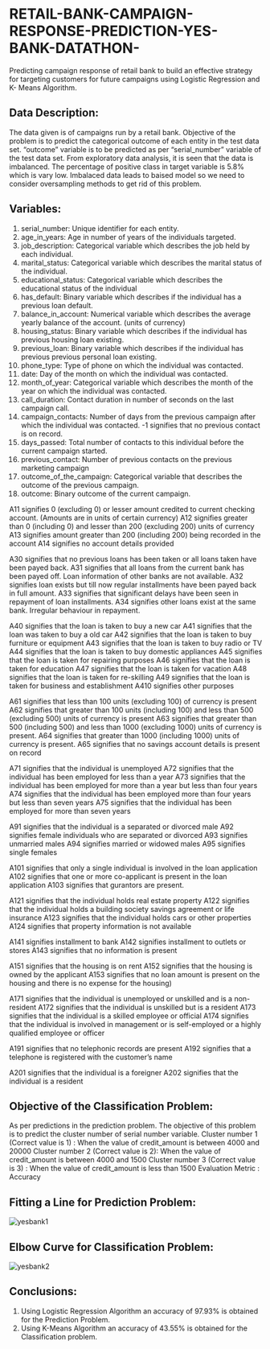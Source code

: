 # RETAIL-BANK-CAMPAIGN-RESPONSE-PREDICTION-YES-BANK-DATATHON-
Predicting campaign response of retail bank to build an effective strategy for targeting customers for future campaigns using Logistic Regression and K- Means Algorithm.

## Data Description:
The data given is of campaigns run by a retail bank. Objective of the problem is to predict the categorical outcome of each entity in the test data set. “outcome” variable is to be predicted as per “serial_number” variable of the test data set. From exploratory data analysis, it is seen that the data is imbalanced. The percentage of positive class in target variable is 5.8% which is vary low. Imbalaced data leads to baised model so we need to consider oversampling methods to get rid of this problem.

## Variables:
1)  serial_number: Unique identifier for each entity.
2)  age_in_years: Age in number of years of the individuals targeted.
3)  job_description: Categorical variable which describes the job held by each individual.
4)  marital_status: Categorical variable which describes the marital status of the individual.
5)  educational_status: Categorical variable which describes the educational status of the individual
6)  has_default: Binary variable which describes if the individual has a previous loan default.
7)  balance_in_account: Numerical variable which describes the average yearly balance of the account. (units of currency)
8)  housing_status: Binary variable which describes if the individual has previous housing loan existing.
9)  previous_loan: Binary variable which describes if the individual has previous previous personal loan existing.
10) phone_type: Type of phone on which the individual was contacted.
11) date: Day of the month on which the individual was contacted.
12) month_of_year: Categorical variable which describes the month of the year on which the individual was contacted.
13) call_duration: Contact duration in number of seconds on the last campaign call.
14) campaign_contacts: Number of days from the previous campaign after which the individual was contacted. -1 signifies that no previous       contact is on record.
15) days_passed: Total number of contacts to this individual before the current campaign started.
16) previous_contact: Number of previous contacts on the previous marketing campaign
17) outcome_of_the_campaign: Categorical variable that describes the outcome of the previous campaign.
18) outcome: Binary outcome of the current campaign.

A11 signifies 0 (excluding 0) or lesser amount credited to current checking account. (Amounts       are in units of certain currency)
A12 signifies greater than 0 (including 0) and lesser than 200 (excluding 200) units of currency
A13 signifies amount greater than 200 (including 200) being recorded in the account
A14 signifies no account details provided

A30 signifies that no previous loans has been taken or all loans taken have been payed back.
A31 signifies that all loans from the current bank has been payed off. Loan information of other banks are not available.
A32 signifies loan exists but till now regular installments have been payed back in full amount.
A33  signifies that significant delays have been seen in repayment of loan installments.
A34 signifies other loans exist at the same bank. Irregular behaviour in repayment.

A40 signifies that the loan is taken to buy a new car
A41 signifies that the loan was taken to buy a old car 
A42 signifies that the loan is taken to buy furniture or equipment
A43 signifies that the loan is taken to buy radio or TV
A44 signifies that the loan is taken to buy domestic appliances
A45 signifies that the loan is taken for repairing purposes
A46 signifies that the loan is taken for education
A47 signifies that the loan is taken for vacation
A48 signifies that the loan is taken for re-skilling
A49 signifies that the loan is taken for business and establishment
A410 signifies other purposes

A61 signifies that less than 100 units (excluding 100) of currency is present
A62 signifies that greater than 100 units (including 100) and less than 500 (excluding 500) units of currency is present
A63 signifies that greater than 500 (including 500) and less than 1000 (excluding 1000) units of currency is present.
A64 signifies that greater than 1000 (including 1000) units of currency is present.
A65 signifies that no savings account details is present on record

A71 signifies that the individual is unemployed
A72 signifies that the individual has been employed for less than a year
A73 signifies that the individual has been employed for more than a year but less than four years
A74 signifies that the individual has been employed more than four years but less than seven years
A75 signifies that the individual has been employed for more than seven years

A91 signifies that the individual is a separated or divorced male
A92 signifies female individuals who are separated or divorced
A93 signifies unmarried males
A94 signifies married or widowed males
A95 signifies single females

A101 signifies that only a single individual is involved in the loan application
A102 signifies that one or more co-applicant is present in the loan application
A103 signifies that gurantors are present.

A121 signifies that the individual holds real estate property
A122 signifies that the individual holds a building society savings agreement or life insurance
A123 signifies that the individual holds cars or other properties
A124 signifies that property information is not available

A141 signifies installment to bank
A142 signifies installment to outlets or stores
A143 signifies that no information is present

A151 signifies that the housing is on rent
A152 signifies that the housing is owned by the applicant
A153 signifies that no loan amount is present on the housing and there is no expense for the housing) 

A171 signifies that the individual is unemployed or unskilled and is a non-resident
A172 signifies that the individual is unskilled but is a resident
A173 signifies that the individual is a skilled employee or official
A174 signifies that the individual is involved in management or is self-employed or a highly qualified employee or officer

A191 signifies that no telephonic records are present
A192 signifies that a telephone is registered with the customer’s name

A201 signifies that the individual is a foreigner
A202  signifies that the individual is a resident

## Objective of the Classification Problem:
As per predictions in the prediction problem. The objective of this problem is to predict the cluster number of serial number variable. 
Cluster number 1 (Correct value is 1) : When the value of credit_amount is between 4000 and 20000 
Cluster number 2 (Correct value is 2): When the value of credit_amount is between 4000 and 1500 
Cluster number 3 (Correct value is 3) : When the value of credit_amount is less than 1500
Evaluation Metric : Accuracy

## Fitting a Line for Prediction Problem:
![yesbank1](https://user-images.githubusercontent.com/44108439/51101043-f28d7680-17fe-11e9-87b4-4aa9c22441cf.png)

## Elbow Curve for Classification Problem:
![yesbank2](https://user-images.githubusercontent.com/44108439/51101223-c6bec080-17ff-11e9-86fe-17aec8ff72ce.png)

## Conclusions:
1) Using Logistic Regression Algorithm an accuracy of 97.93% is obtained for the Prediction Problem.
2) Using K-Means Algorithm an accuracy of 43.55% is obtained for the Classification problem.
